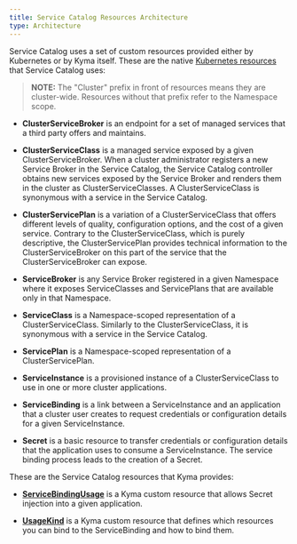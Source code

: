 ```yaml
---
title: Service Catalog Resources Architecture
type: Architecture
---
```


Service Catalog uses a set of custom resources provided either by Kubernetes or by Kyma itself.
These are the native [Kubernetes resources](https://kubernetes.io/docs/concepts/extend-kubernetes/service-catalog/#api-resources) that Service Catalog uses:

>**NOTE:** The "Cluster" prefix in front of resources means they are cluster-wide. Resources without that prefix refer to the Namespace scope.   

* **ClusterServiceBroker** is an endpoint for a set of managed services that a third party offers and maintains.

* **ClusterServiceClass** is a managed service exposed by a given ClusterServiceBroker. When a cluster administrator registers a new Service Broker in the Service Catalog, the Service Catalog controller obtains new services exposed by the Service Broker and renders them in the cluster as ClusterServiceClasses. A ClusterServiceClass is synonymous with a service in the Service Catalog.

* **ClusterServicePlan** is a variation of a ClusterServiceClass that offers different levels of quality, configuration options, and the cost of a given service. Contrary to the ClusterServiceClass, which is purely descriptive, the ClusterServicePlan provides technical information to the ClusterServiceBroker on this part of the service that the ClusterServiceBroker can expose.

* **ServiceBroker** is any Service Broker registered in a given Namespace where it exposes ServiceClasses and ServicePlans that are available only in that Namespace.

* **ServiceClass**  is a Namespace-scoped representation of a ClusterServiceClass. Similarly to the ClusterServiceClass, it is synonymous with a service in the Service Catalog.

* **ServicePlan** is a Namespace-scoped representation of a ClusterServicePlan.

* **ServiceInstance** is a provisioned instance of a ClusterServiceClass to use in one or more cluster applications.

* **ServiceBinding** is a link between a ServiceInstance and an application that a cluster user creates to request credentials or configuration details for a given ServiceInstance.

* **Secret** is a basic resource to transfer credentials or configuration details that the application uses to consume a ServiceInstance. The service binding process leads to the creation of a Secret.


These are the Service Catalog resources that Kyma provides:

* [**ServiceBindingUsage**](#custom-resource-service-binding-usage) is a Kyma custom resource that allows Secret injection into a given application.

* [**UsageKind**](#custom-resource-usage-kind) is a Kyma custom resource that defines which resources you can bind to the ServiceBinding and how to bind them.
